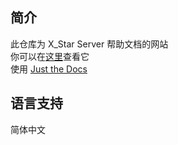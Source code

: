 ## 简介   
此仓库为 X_Star Server 帮助文档的网站   
你可以在[这里](https://docs.tbedu.top)查看它   
使用 [Just the Docs](https://github.com/just-the-docs/just-the-docs)   
## 语言支持   
简体中文
